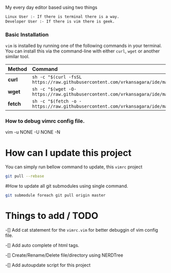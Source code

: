 My every day editor based using two things
~~~bash
Linux User :- If there is terminal there is a way.
Developer User :- If there is vim there is geek.
~~~

### Basic Installation

`vim` is installed by running one of the following commands in your terminal. You can install this via the command-line with either `curl`, `wget` or another similar tool.

| Method    | Command                                                                                           |
|:----------|:--------------------------------------------------------------------------------------------------|
| **curl**  | `sh -c "$(curl -fsSL https://raw.githubusercontent.com/vrkansagara/ide/master/install.sh)"` |
| **wget**  | `sh -c "$(wget -O- https://raw.githubusercontent.com/vrkansagara/ide/master/install.sh)"`   |
| **fetch** | `sh -c "$(fetch -o - https://raw.githubusercontent.com/vrkansagara/ide/master/install.sh)"` |


### How to debug vimrc config file.
vim -u NONE -U NONE -N

# How can I update this project

You can simply run bellow command to update, this `vimrc` project

~~~bash
git pull --rebase
~~~

#How to update all git submodules using single command.

~~~bash
git submodule foreach git pull origin master
~~~

# Things to add / TODO

-[] Add cat statement for the `vimrc.vim` for better debuggin of vim config file. 

-[] Add auto complete of html tags.

-[] Create/Rename/Delete file/directory using NERDTree

-[] Add autoupdate script for this project
